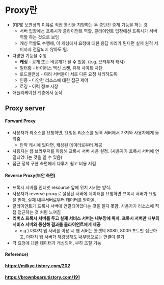 # Proxy란

* (대개) 보안상의 이유로 직접 통신을 지양하는 두 종단간 중계 기능을 하는 것
  * 서버 입장에선 프록시가 클라이언트 역할, 클라이언트 입장에선 프록시가 서버 역할 하는 것으로 보임
  * 캐싱 역할도 수행해, 이 캐싱에서 요청에 대한 응답 처리가 된다면 실제 원격 서버까지 전달되지 않아도 됨.
* 다양한 기능을 수행
  * **캐싱** - 공개 또는 비공개가 될 수 있음. (e.g. 브라우저 캐시)
  * 필터링 - 바이러스 백신 스캔, 유해 사이트 차단
  * 로드밸런싱 - 여러 서버들이 서로 다른 요청 처리하도록
  * 인증 - 다양한 리소스에 대한 접근 제어
  * 로깅 - 이력 정보 저장
* 애플리케이션 계층에서 동작



## Proxy server



#### Forward Proxy

* 사용자가 리소스를 요청하면, 요청된 리소스를 원격 서버에서 가져와 사용자에게 돌려줌.
  * 만약 캐시에 있다면, 캐싱된 데이터로부터 제공
* 사용자는 웹 브라우저를 이용해 프록시 서버 사용 설정. (사용자가 프록시 서버에 연결되었다는 것을 알 수 있음)
* 접근 정책 구현 측면에서 다루기 쉽고 비용 저렴



#### Reverse Proxy(보안 측면)

* 프록시 서버를 인터넷 resource 앞에 위치 시키는 방식.
* 사용자가 reverse proxy로 설정된 서버에 데이터를 요청하면 프록시 서버가 요청을 받아, 실제 내부서버로부터 데이터를 받아옴.
* 클라이언트가 프록시 서버에 연결되어있다는 것을 알지 못함. 사용자가 리소스에 직접 접근하는 것  처럼 느껴짐
* **리버스 프록시 서버를 두고 실제 서비스 서버는 내부망에 위치. 프록시 서버만 내부의 서비스 서버와 통신해 결과를 클라이언트에게 제공**
  * e.g.) 아파치 웹 서버를 이용 시 웹 서버는 톰캣의 8080, 8009 포트만 접근하고, 아파치 웹 서버가 해킹당해도 내부망으로는 연결이 불가
* 각 요청에 대한 데이터가 캐싱되어, 부하 조절 기능 



#### Reference) 

#### https://milkye.tistory.com/202

#### https://brownbears.tistory.com/191
